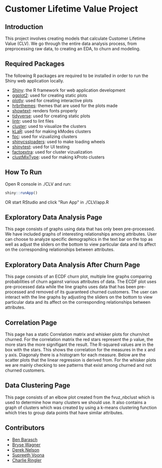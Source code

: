 # Customer Lifetime Value Project

## Introduction

This project involves creating models that calculate Customer Lifetime Value (CLV). We go through the entire data analysis process, from preprocessing raw data, to creating an EDA, to churn and modeling.

## Required Packages

The following R packages are required to be installed in order to run the Shiny web application locally.

- [Shiny](https://shiny.rstudio.com/): the R framework for web application development
- [ggplot2](https://ggplot2.tidyverse.org/): used for creating static plots
- [plotly](https://plotly.com/r/): used for creating interactive plots
- [hrbrthemes](https://github.com/hrbrmstr/hrbrthemes): themes that are used for the plots made
- [showtext](https://cran.rstudio.com/web/packages/showtext/vignettes/introduction.html): renders fonts properly
- [tidyverse](https://tidyverse.org/): used for creating static plots
- [lintr](https://cran.r-project.org/web/packages/lintr/readme/README.html): used to lint files
- [cluster](https://cran.r-project.org/web/packages/cluster/cluster.pdf): used to visualize the clusters
- [kLaR](https://cran.r-project.org/web/packages/klaR/index.html): used for making kModes clusters
- [fpc](https://cran.r-project.org/web/packages/fpc/index.html): used for vizualizing clusters
- [shinycssloaders](https://cran.r-project.org/web/packages/shinycssloaders/shinycssloaders.pdf): used to make loading wheels
- [shinytest](https://rstudio.github.io/shinytest/index.html): used for UI testing
- [factoextra](https://cran.r-project.org/web/packages/factoextra/index.html): used for cluster vizualization
- [clustMixType](https://cran.r-project.org/web/packages/clustMixType/clustMixType.pdf): used for making kProto clusters

## How To Run

Open R console in ./CLV and run:

```R
shiny::runApp()
```

OR start RStudio and click "Run App" in ./CLV/app.R

## Exploratory Data Analysis Page

This page consists of graphs using data that has only been pre-processed. We have included graphs of interesting relationships among attributes. User can choose to analyze specific demographics in the text bar on the top as well as adjust the sliders on the bottom to view particular data and its affect on the corresponding relationships between attributes. 

## Exploratory Data Analysis After Churn Page

This page consists of an ECDF churn plot, multiple line graphs comparing probabilities of churn against various attributes of data. The ECDF plot uses pre-processed data while the line graphs uses data that has been pre-processed and removed of its guaranteed churned customers. The user can interact with the line graphs by adjusting the sliders on the bottom to view particular data and its affect on the corresponding relationships between attributes.

## Correlation Page

This page has a static Correlation matrix and whisker plots for churn/not churned. For the correlation matrix the red stars represent the p value, the more stars the more signifigant the result. The R-squared values are in the box with the stars. This shows the correlation for the measures in the x and y axis. Diagonaly there is a histogram for each measure. Below are the scatter plots that the linear regression is derived from. For the whisker plots we are mainly checking to see patterns that exist among churned and not churned customers.

## Data Clustering Page

This page consists of an elbow plot created from the fvuz_nbclust which is used to determine how many clusters we should use. It also contains a graph of clusters which was created by using a k-means clustering function which tries to group data points that have similar attributes. 

## Contributors

- [Ben Barasch](https://github.com/orgs/CSE5915-Team/people/bbarasch)
- [Bryse Wagner](https://github.com/orgs/CSE5915-Team/people/bryse1225)
- [Derek Nelson](https://github.com/orgs/CSE5915-Team/people/Megaden44)
- [Supreeth Voona](https://github.com/orgs/CSE5915-Team/people/supreethvoona)
- [Charlie Ringler](https://github.com/orgs/CSE5915-Team/people/Pike1z)
